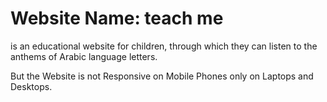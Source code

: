 # Website Name: teach me
is an educational website for children, through which they can listen to the anthems of Arabic language letters.

But the Website is not Responsive on Mobile Phones only on Laptops and Desktops.
